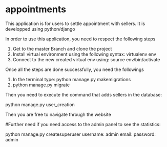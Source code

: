 # appointments
This application is for users to settle appointment with sellers.
It is developped using python/django 

In order to use this application, you need to respect the following steps

1. Get to the master Branch and clone the project
2. Install virtual environment using the following syntax: virtualenv env
3. Connect to the new created virtual env using: source env/bin/activate

Once all the steps are done successfully, you need the followings

1. In the terminal type: python manage.py makemigrations
2. python manage.py migrate

Then you need to execute the command that adds sellers in the database:

python manage.py user_creation

Then you are free to navigate through the website

#Further need if you need access to the admin panel to see the statistics:

python manage.py createsuperuser
username: admin
email:
password: admin 
